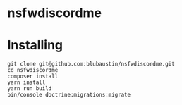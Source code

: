 nsfwdiscordme
=============

# Installing
```
git clone git@github.com:blubaustin/nsfwdiscordme.git
cd nsfwdiscordme
composer install
yarn install
yarn run build
bin/console doctrine:migrations:migrate
```
